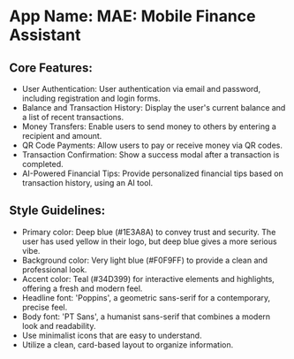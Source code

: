# **App Name**: MAE: Mobile Finance Assistant

## Core Features:

- User Authentication: User authentication via email and password, including registration and login forms.
- Balance and Transaction History: Display the user's current balance and a list of recent transactions.
- Money Transfers: Enable users to send money to others by entering a recipient and amount.
- QR Code Payments: Allow users to pay or receive money via QR codes.
- Transaction Confirmation: Show a success modal after a transaction is completed.
- AI-Powered Financial Tips: Provide personalized financial tips based on transaction history, using an AI tool.

## Style Guidelines:

- Primary color: Deep blue (#1E3A8A) to convey trust and security.  The user has used yellow in their logo, but deep blue gives a more serious vibe. 
- Background color: Very light blue (#F0F9FF) to provide a clean and professional look.
- Accent color: Teal (#34D399) for interactive elements and highlights, offering a fresh and modern feel.  
- Headline font: 'Poppins', a geometric sans-serif for a contemporary, precise feel.
- Body font: 'PT Sans', a humanist sans-serif that combines a modern look and readability. 
- Use minimalist icons that are easy to understand.
- Utilize a clean, card-based layout to organize information.